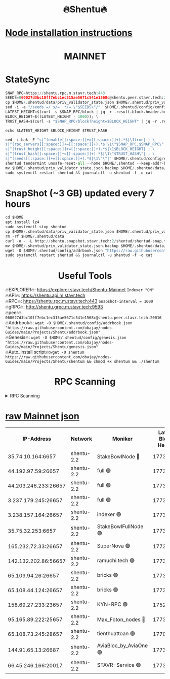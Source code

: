 <h1 align="center"> 🔥Shentu🔥</h1>

[Node installation instructions](https://github.com/obajay/nodes-Guides/tree/main/Projects/Shentu)
=
<h1 align="center"> MAINNET</h1>

# StateSync
```python
SNAP_RPC=https://shentu.rpc.m.stavr.tech:443
SEEDS=060027d3bc10ff7ebc1ec315ae5671c541e1568c@shentu.peer.stavr.tech:20016
cp $HOME/.shentud/data/priv_validator_state.json $HOME/.shentud/priv_validator_state.json.backup
sed -i -e "/seeds =/ s/= .*/= \"$SEEDS\"/"  $HOME/.shentud/config/config.toml
LATEST_HEIGHT=$(curl -s $SNAP_RPC/block | jq -r .result.block.header.height); \
BLOCK_HEIGHT=$((LATEST_HEIGHT - 1000)); \
TRUST_HASH=$(curl -s "$SNAP_RPC/block?height=$BLOCK_HEIGHT" | jq -r .result.block_id.hash)

echo $LATEST_HEIGHT $BLOCK_HEIGHT $TRUST_HASH

sed -i.bak -E "s|^(enable[[:space:]]+=[[:space:]]+).*$|\1true| ; \
s|^(rpc_servers[[:space:]]+=[[:space:]]+).*$|\1\"$SNAP_RPC,$SNAP_RPC\"| ; \
s|^(trust_height[[:space:]]+=[[:space:]]+).*$|\1$BLOCK_HEIGHT| ; \
s|^(trust_hash[[:space:]]+=[[:space:]]+).*$|\1\"$TRUST_HASH\"| ; \
s|^(seeds[[:space:]]+=[[:space:]]+).*$|\1\"\"|" $HOME/.shentud/config/config.toml
shentud tendermint unsafe-reset-all --home $HOME/.shentud --keep-addr-book
mv $HOME/.shentud/priv_validator_state.json.backup $HOME/.shentud/data/priv_validator_state.json
sudo systemctl restart shentud && journalctl -u shentud -f -o cat
```
# SnapShot (~3 GB) updated every 7 hours
```python
cd $HOME
apt install lz4
sudo systemctl stop shentud
cp $HOME/.shentud/data/priv_validator_state.json $HOME/.shentud/priv_validator_state.json.backup
rm -rf $HOME/.shentud/data
curl -o - -L http://shentu.snapshot.stavr.tech:2/shentud/shentud-snap.tar.lz4 | lz4 -c -d - | tar -x -C $HOME/.shentud --strip-components 2
mv $HOME/.shentud/priv_validator_state.json.backup $HOME/.shentud/data/priv_validator_state.json
wget -O $HOME/.shentud/config/addrbook.json "https://raw.githubusercontent.com/obajay/nodes-Guides/main/Projects/Shentu/addrbook.json"
sudo systemctl restart shentud && journalctl -u shentud -f -o cat
```

 <h1 align="center"> Useful Tools</h1>

🔥EXPLORER🔥:     https://explorer.stavr.tech/Shentu-Mainnet        `Indexer "ON"` \
🔥API🔥:          https://shentu.api.m.stavr.tech \
🔥RPC🔥:          https://shentu.rpc.m.stavr.tech:443              `Snapshot-interval = 1000` \
🔥gRPC🔥:         http://shentu.grpc.m.stavr.tech:9593 \
🔥peer🔥:         `060027d3bc10ff7ebc1ec315ae5671c541e1568c@shentu.peer.stavr.tech:20016` \
🔥Addrbook🔥:  `wget -O $HOME/.shentud/config/addrbook.json "https://raw.githubusercontent.com/obajay/nodes-Guides/main/Projects/Shentu/addrbook.json"` \
🔥Genesis🔥:  `wget -O $HOME/.shentud/config/genesis.json "https://raw.githubusercontent.com/obajay/nodes-Guides/main/Projects/Shentu/genesis.json"` \
🔥Auto_install script🔥:`wget -O shentum https://raw.githubusercontent.com/obajay/nodes-Guides/main/Projects/Shentu/shentum && chmod +x shentum && ./shentum`

<h1 align="center"> RPC Scanning</h1>

<details>
<summary>RPC Scanning</summary>

<h2 align="center"> We scan nodes in real time every 4 hours. And we provide the final result of RPC endpoints.
We cannot influence the operation of these nodes in any way. </h2>


```python
If Voting Power is higher than 0 --> then the Node is a validator of the network and may be subject to attack and be a potential threat to the chain.
```
```python
We marked such validators with a red symbol
```

</details>

[raw Mainnet json](https://rpc-check.shentum.stavr.tech/shentum/rpc-shentum-result.json)
=


<table><tr><th>IP-Address</th><th>Network</th><th>Moniker</th><th>Latest Block Height</th><th>Earliest Block Height</th><th>Catching Up</th><th>Tx Index</th><th>Voting Power</th><th>Scan Time</th></tr><tr><td>35.74.10.164:6657</td><td>shentu-2.2</td><td>StakeBowlNode 🔴</td><td>17731962</td><td>8308501</td><td>False</td><td>on</td><td>50178</td><td>2024-03-21T09:16:42.939706015UTC</td></tr><tr><td>44.192.97.59:26657</td><td>shentu-2.2</td><td>full 🟢</td><td>17731962</td><td>9786901</td><td>False</td><td>on</td><td>0</td><td>2024-03-21T09:16:39.661553053UTC</td></tr><tr><td>44.203.246.233:26657</td><td>shentu-2.2</td><td>full 🟢</td><td>17731964</td><td>9786901</td><td>False</td><td>on</td><td>0</td><td>2024-03-21T09:16:51.635852475UTC</td></tr><tr><td>3.237.179.245:26657</td><td>shentu-2.2</td><td>full 🟢</td><td>17731965</td><td>9786901</td><td>False</td><td>on</td><td>0</td><td>2024-03-21T09:17:00.469754666UTC</td></tr><tr><td>3.238.157.164:26657</td><td>shentu-2.2</td><td>indexer 🟢</td><td>17731967</td><td>9786901</td><td>False</td><td>on</td><td>0</td><td>2024-03-21T09:17:13.741942349UTC</td></tr><tr><td>35.75.32.253:6657</td><td>shentu-2.2</td><td>StakeBowlFullNode 🟢</td><td>17731971</td><td>10470762</td><td>False</td><td>on</td><td>0</td><td>2024-03-21T09:17:35.771459152UTC</td></tr><tr><td>165.232.72.33:26657</td><td>shentu-2.2</td><td>SuperNova 🟢</td><td>17731971</td><td>15936001</td><td>False</td><td>off</td><td>0</td><td>2024-03-21T09:17:34.445985607UTC</td></tr><tr><td>142.132.202.86:56657</td><td>shentu-2.2</td><td>ramuchi.tech 🟢</td><td>17731978</td><td>16196001</td><td>False</td><td>on</td><td>0</td><td>2024-03-21T09:18:18.367100422UTC</td></tr><tr><td>65.109.94.26:26657</td><td>shentu-2.2</td><td>bricks 🟢</td><td>17731979</td><td>16401001</td><td>False</td><td>on</td><td>0</td><td>2024-03-21T09:18:25.359569908UTC</td></tr><tr><td>65.108.44.124:26657</td><td>shentu-2.2</td><td>bricks 🟢</td><td>17731980</td><td>16401001</td><td>False</td><td>on</td><td>0</td><td>2024-03-21T09:18:27.706180260UTC</td></tr><tr><td>158.69.27.233:23657</td><td>shentu-2.2</td><td>KYN-RPC 🟢</td><td>17528125</td><td>16778677</td><td>False</td><td>on</td><td>0</td><td>2024-03-21T09:18:16.132039798UTC</td></tr><tr><td>95.165.89.222:25657</td><td>shentu-2.2</td><td>Max_Foton_nodes 🔴</td><td>17731973</td><td>17144052</td><td>False</td><td>on</td><td>2408</td><td>2024-03-21T09:17:48.654936019UTC</td></tr><tr><td>65.108.73.245:28657</td><td>shentu-2.2</td><td>tienthuattoan 🟢</td><td>17700110</td><td>17399930</td><td>False</td><td>on</td><td>0</td><td>2024-03-21T09:17:48.972510176UTC</td></tr><tr><td>144.91.65.13:26687</td><td>shentu-2.2</td><td>AviaBloc_by_AviaOne 🟢</td><td>17731973</td><td>17724341</td><td>False</td><td>off</td><td>0</td><td>2024-03-21T09:17:48.240259780UTC</td></tr><tr><td>66.45.246.166:20017</td><td>shentu-2.2</td><td>STAVR-Service 🟢</td><td>17731979</td><td>17728501</td><td>False</td><td>on</td><td>0</td><td>2024-03-21T09:18:25.029645410UTC</td></tr></table>
